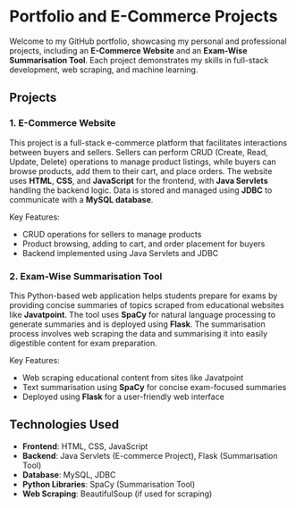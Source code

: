 # Portfolio and E-Commerce Projects

Welcome to my GitHub portfolio, showcasing my personal and professional projects, including an **E-Commerce Website** and an **Exam-Wise Summarisation Tool**. Each project demonstrates my skills in full-stack development, web scraping, and machine learning.

## Projects

### 1. **E-Commerce Website**

This project is a full-stack e-commerce platform that facilitates interactions between buyers and sellers. Sellers can perform CRUD (Create, Read, Update, Delete) operations to manage product listings, while buyers can browse products, add them to their cart, and place orders. The website uses **HTML**, **CSS**, and **JavaScript** for the frontend, with **Java Servlets** handling the backend logic. Data is stored and managed using **JDBC** to communicate with a **MySQL database**.

Key Features:
- CRUD operations for sellers to manage products
- Product browsing, adding to cart, and order placement for buyers
- Backend implemented using Java Servlets and JDBC

### 2. **Exam-Wise Summarisation Tool**

This Python-based web application helps students prepare for exams by providing concise summaries of topics scraped from educational websites like **Javatpoint**. The tool uses **SpaCy** for natural language processing to generate summaries and is deployed using **Flask**. The summarisation process involves web scraping the data and summarising it into easily digestible content for exam preparation.

Key Features:
- Web scraping educational content from sites like Javatpoint
- Text summarisation using **SpaCy** for concise exam-focused summaries
- Deployed using **Flask** for a user-friendly web interface

## Technologies Used
- **Frontend**: HTML, CSS, JavaScript
- **Backend**: Java Servlets (E-commerce Project), Flask (Summarisation Tool)
- **Database**: MySQL, JDBC
- **Python Libraries**: SpaCy (Summarisation Tool)
- **Web Scraping**: BeautifulSoup (if used for scraping)
